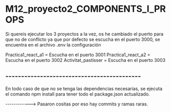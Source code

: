 # M12_proyecto2_COMPONENTS_I_PROPS

Si quereis ejecutar los 3 proyectos a la vez, os he cambiado el puerto para que no de conflicto ya que por defecto se escucha en el puerto 3000, se encuentra en el archivo .env la configuración

Practica1_react_a1 = Escucha en el puerto 3001
Practica1_react_a2 = Escucha en el puerto 3002
Activitat_pastisser = Escucha en el puerto 3003

## ------------------------------------------- ##
En todo caso de que no se tenga las dependencias necesarias, se ejecuta el comando npm install
para tener todo el package.json actualizado.

------------> Pasaron cositas por eso hay commits y ramas raras.
